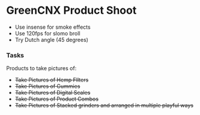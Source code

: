 
# GreenCNX Product Shoot 

-   Use insense for smoke effects
-   Use 120fps for slomo broll
-   Try Dutch angle (45 degrees)


### Tasks
Products to take pictures of:
-   ~~Take Pictures of Hemp FIlters~~
-   ~~Take Pictures of Gummies~~
-   ~~Take Pictures of Digital Scales~~
-   ~~Take Pictures of Product Combos~~
-   ~~Take Pictures of Stacked grinders and arranged in multiple playful ways~~
